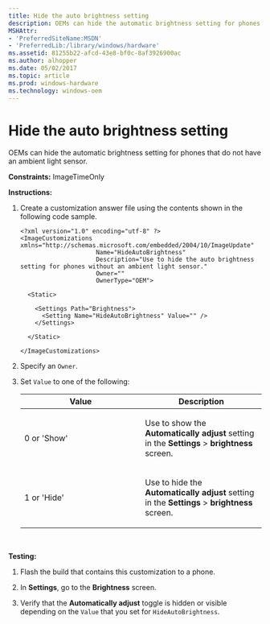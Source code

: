 ```yaml
---
title: Hide the auto brightness setting
description: OEMs can hide the automatic brightness setting for phones that do not have an ambient light sensor.
MSHAttr:
- 'PreferredSiteName:MSDN'
- 'PreferredLib:/library/windows/hardware'
ms.assetid: 81255b22-afcd-43e8-bf0c-8af3926900ac
ms.author: alhopper
ms.date: 05/02/2017
ms.topic: article
ms.prod: windows-hardware
ms.technology: windows-oem
---
```


# Hide the auto brightness setting


OEMs can hide the automatic brightness setting for phones that do not have an ambient light sensor.

<a href="" id="constraints---imagetimeonly"></a>**Constraints:** ImageTimeOnly  

<a href="" id="instructions-"></a>**Instructions:**  
1.  Create a customization answer file using the contents shown in the following code sample.

    ```
    <?xml version="1.0" encoding="utf-8" ?>  
    <ImageCustomizations xmlns="http://schemas.microsoft.com/embedded/2004/10/ImageUpdate"  
                         Name="HideAutoBrightness"  
                         Description="Use to hide the auto brightness setting for phones without an ambient light sensor."  
                         Owner=""  
                         OwnerType="OEM"> 
      
      <Static>  

        <Settings Path="Brightness">  
          <Setting Name="HideAutoBrightness" Value="" />
        </Settings>  

      </Static>

    </ImageCustomizations>
    ```

2.  Specify an `Owner`.

3.  Set `Value` to one of the following:

    <table>
    <colgroup>
    <col width="50%" />
    <col width="50%" />
    </colgroup>
    <thead>
    <tr class="header">
    <th>Value</th>
    <th>Description</th>
    </tr>
    </thead>
    <tbody>
    <tr class="odd">
    <td><p>0 or 'Show'</p></td>
    <td><p>Use to show the <strong>Automatically adjust</strong> setting in the <strong>Settings</strong> &gt; <strong>brightness</strong> screen.</p></td>
    </tr>
    <tr class="even">
    <td><p>1 or 'Hide'</p></td>
    <td><p>Use to hide the <strong>Automatically adjust</strong> setting in the <strong>Settings</strong> &gt; <strong>brightness</strong> screen.</p></td>
    </tr>
    </tbody>
    </table>

     

<a href="" id="testing-"></a>**Testing:**  
1.  Flash the build that contains this customization to a phone.

2.  In **Settings**, go to the **Brightness** screen.

3.  Verify that the **Automatically adjust** toggle is hidden or visible depending on the `Value` that you set for `HideAutoBrightness`.

 

 







